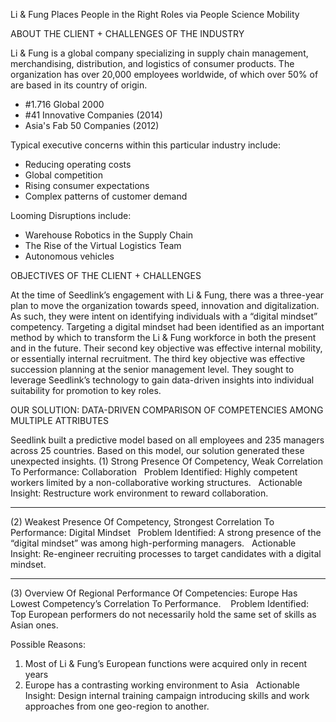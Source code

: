 Li & Fung Places People in the Right Roles via People Science Mobility

ABOUT THE CLIENT + CHALLENGES OF THE INDUSTRY

Li & Fung is a global company specializing in supply chain management, merchandising, distribution, and logistics of consumer products. The organization has over 20,000 employees worldwide, of which over 50% of are based in its country of origin. 

* #1.716 Global 2000 
* #41 Innovative Companies (2014)
* Asia's Fab 50 Companies (2012)

Typical executive concerns within this particular industry include: 
* Reducing operating costs
* Global competition
* Rising consumer expectations
* Complex patterns of customer demand

Looming Disruptions include:
* Warehouse Robotics in the Supply Chain
* The Rise of the Virtual Logistics Team
* Autonomous vehicles 

OBJECTIVES OF THE CLIENT + CHALLENGES

At the time of Seedlink’s engagement with Li & Fung, there was a three-year plan to move the organization towards speed, innovation and digitalization. As such, they were intent on identifying individuals with a “digital mindset” competency. Targeting a digital mindset had been identified as an important method by which to transform the Li & Fung workforce in both the present and in the future.
Their second key objective was effective internal mobility, or essentially internal recruitment. 
The third key objective was effective succession planning at the senior management level. They sought to leverage Seedlink’s technology to gain data-driven insights into individual suitability for promotion to key roles.

OUR SOLUTION: DATA-DRIVEN COMPARISON OF COMPETENCIES AMONG MULTIPLE ATTRIBUTES

Seedlink built a predictive model based on all employees and 235 managers across 25 countries. Based on this model, our solution generated these unexpected insights.
(1) Strong Presence Of Competency, Weak Correlation To Performance: Collaboration  
Problem Identified: Highly competent workers limited by a non-collaborative working structures.  
Actionable Insight: Restructure work environment to reward collaboration.
________

(2) Weakest Presence Of Competency, Strongest Correlation To Performance: Digital Mindset  
Problem Identified: A strong presence of the “digital mindset” was among high-performing managers.  
Actionable Insight: Re-engineer recruiting processes to target candidates with a digital mindset. 
________

(3) Overview Of Regional Performance Of Competencies: Europe Has Lowest Competency’s Correlation To Performance.   
Problem Identified: Top European performers do not necessarily hold the same set of skills as Asian ones.

Possible Reasons:   
1) Most of Li & Fung’s European functions were acquired only in recent years 
2) Europe has a contrasting working environment to Asia  
Actionable Insight: Design internal training campaign introducing skills and work approaches from one geo-region to another.


